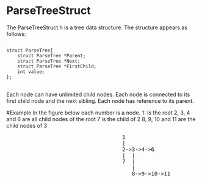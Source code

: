 # ParseTreeStruct

The ParseTreeStruct.h is a tree data structure. The structure appears as follows:

<pre><code>
struct ParseTree{
	struct ParseTree *Parent;
	struct ParseTree *Next;
	struct ParseTree *FirstChild;
	int value;
};
</code>
</pre>
Each node can have unlimited child nodes. 
Each node is connected to its first child node and the next sibling. 
Each node has reference to its parent.

#Example
In the figure below each number is a node.
1: Is the root
2, 3, 4 and 6 are all child nodes of the root
7 is the child of 2
8, 9, 10 and 11 are the child nodes of 3
<pre>
                                    1
                                    |
                                    2->3->4->6
                                    |  |
                                    7  |
                                       |
                                       8->9->10->11
</pre>
